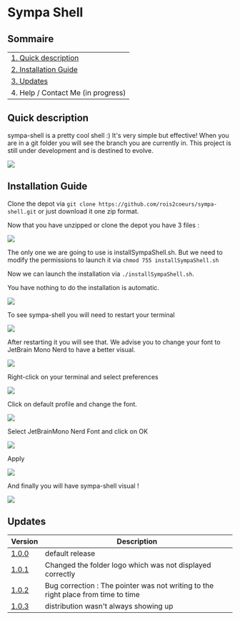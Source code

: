 # Sympa Shell

## Sommaire

|                                              |
| -------------------------------------------- |
| [1. Quick description](#quick-description)   |
| [2. Installation Guide](#installation-guide) |
| [3. Updates](#updates)  |
| 4. Help / Contact Me (in progress)           |

## Quick description

sympa-shell is a pretty cool shell :) It's very simple but effective! When you are in a git folder you will see the branch you are currently in. This project is still under development and is destined to evolve.

![](https://files.valentinraillard.fr/GitHub/sympa-shell/10.png)

## Installation Guide

Clone the depot via `git clone https://github.com/rois2coeurs/sympa-shell.git` or just download it one zip format.

Now that you have unzipped or clone the depot you have 3 files :

![](https://files.valentinraillard.fr/GitHub/sympa-shell/1.png)

The only one we are going to use is installSympaShell.sh. But we need to modify the permissions to launch it via `chmod 755 installSympaShell.sh`

Now we can launch the installation via `./installSympaShell.sh`.

You have nothing to do the installation is automatic.

![](https://files.valentinraillard.fr/GitHub/sympa-shell/2.png)

To see sympa-shell you will need to restart your terminal

![](https://files.valentinraillard.fr/GitHub/sympa-shell/3.png)

After restarting it you will see that. We advise you to change your font to JetBrain Mono Nerd to have a better visual.

![](https://files.valentinraillard.fr/GitHub/sympa-shell/4.png)

Right-click on your terminal and select preferences

![](https://files.valentinraillard.fr/GitHub/sympa-shell/5.png)

Click on default profile and change the font.

![](https://files.valentinraillard.fr/GitHub/sympa-shell/6.png)

Select JetBrainMono Nerd Font and click on OK

![](https://files.valentinraillard.fr/GitHub/sympa-shell/7.png)

Apply

![](https://files.valentinraillard.fr/GitHub/sympa-shell/8.png)

And finally you will have sympa-shell visual !

![](https://files.valentinraillard.fr/GitHub/sympa-shell/9.png)

## Updates
| Version | Description |
|-|-|
| [1.0.0](https://github.com/rois2coeurs/sympa-shell/commit/53bcd58b3356cb6a8686dc4af13ade316549eff2) | default release |
| [1.0.1](https://github.com/rois2coeurs/sympa-shell/commit/f33318e26dac9e87d247ab4b2d5aa1ad59b58fda) | Changed the folder logo which was not displayed correctly |
| [1.0.2](https://github.com/rois2coeurs/sympa-shell/commit/ac39ac2967d6aaa819b9f025f31aaf15274ba4c3) | Bug correction : The pointer was not writing to the right place from time to time |
| [1.0.3](https://github.com/rois2coeurs/sympa-shell/commit/9f657128aa861eaad182a552d74695b95f87c2d8) | distribution wasn't always showing up |